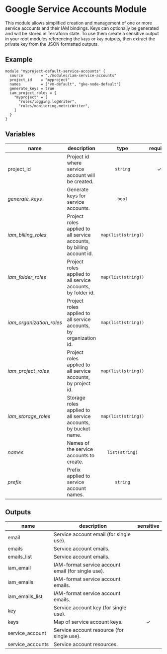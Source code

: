 # Google Service Accounts Module

This module allows simplified creation and management of one or more service accounts and their IAM bindings. Keys can optionally be generated and will be stored in Terraform state. To use them create a sensitive output in your root modules referencing the `keys` or `key` outputs, then extract the private key from the JSON formatted outputs.

## Example

```hcl
module "myproject-default-service-accounts" {
  source        = "./modules/iam-service-accounts"
  project_id    = "myproject"
  names         = ["vm-default", "gke-node-default"]
  generate_keys = true
  iam_project_roles = {
    "myproject" = [
      "roles/logging.logWriter",
      "roles/monitoring.metricWriter",
    ]
  }
}
```

<!-- BEGIN TFDOC -->
## Variables

| name | description | type | required | default |
|---|---|:---: |:---:|:---:|
| project_id | Project id where service account will be created. | <code title="">string</code> | ✓ |  |
| *generate_keys* | Generate keys for service accounts. | <code title="">bool</code> |  | <code title="">false</code> |
| *iam_billing_roles* | Project roles applied to all service accounts, by billing account id. | <code title="map&#40;list&#40;string&#41;&#41;">map(list(string))</code> |  | <code title="">{}</code> |
| *iam_folder_roles* | Project roles applied to all service accounts, by folder id. | <code title="map&#40;list&#40;string&#41;&#41;">map(list(string))</code> |  | <code title="">{}</code> |
| *iam_organization_roles* | Project roles applied to all service accounts, by organization id. | <code title="map&#40;list&#40;string&#41;&#41;">map(list(string))</code> |  | <code title="">{}</code> |
| *iam_project_roles* | Project roles applied to all service accounts, by project id. | <code title="map&#40;list&#40;string&#41;&#41;">map(list(string))</code> |  | <code title="">{}</code> |
| *iam_storage_roles* | Storage roles applied to all service accounts, by bucket name. | <code title="map&#40;list&#40;string&#41;&#41;">map(list(string))</code> |  | <code title="">{}</code> |
| *names* | Names of the service accounts to create. | <code title="list&#40;string&#41;">list(string)</code> |  | <code title="">[]</code> |
| *prefix* | Prefix applied to service account names. | <code title="">string</code> |  | <code title=""></code> |

## Outputs

| name | description | sensitive |
|---|---|:---:|
| email | Service account email (for single use). |  |
| emails | Service account emails. |  |
| emails_list | Service account emails. |  |
| iam_email | IAM-format service account email (for single use). |  |
| iam_emails | IAM-format service account emails. |  |
| iam_emails_list | IAM-format service account emails. |  |
| key | Service account key (for single use). |  |
| keys | Map of service account keys. | ✓ |
| service_account | Service account resource (for single use). |  |
| service_accounts | Service account resources. |  |
<!-- END TFDOC -->
